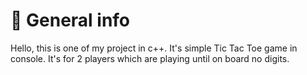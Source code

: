 # :round_pushpin: General info
Hello, this is one of my project in c++. It's simple Tic Tac Toe game in console. It's for 2 players which are playing until on board no digits.
